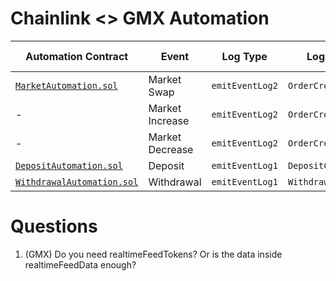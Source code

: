 # Chainlink <> GMX Automation

| Automation Contract      | Event           | Log Type      | Log Name          | OrderType Enum | Execution Contract  | Execute Function  |
|--------------------------|-----------------|---------------|-------------------|------|---------------------|-------------------|
| [`MarketAutomation.sol`](./src/MarketAutomation.sol)     | Market Swap     | `emitEventLog2` | `OrderCreated`      |   0  | `OrderHandler`          | `executeOrder`      |
| -                        | Market Increase | `emitEventLog2` | `OrderCreated`      |   2  | `OrderHandler`          | `executeOrder`      |
| -                        | Market Decrease | `emitEventLog2` | `OrderCreated`      |   4  | `OrderHandler`          | `executeOrder`      |
| [`DepositAutomation.sol`](./src/DepositAutomation.sol)    | Deposit         | `emitEventLog1` | `DepositCreated`    |   -  | `DepositHandler` | `executeDeposit`    |
| [`WithdrawalAutomation.sol`](./src/WithdrawalAutomation.sol) | Withdrawal      | `emitEventLog1` | `WithdrawalCreated` |   -  | `WathdrawalHandler`     | `executeWithdrawal` |

# Questions

1. (GMX) Do you need realtimeFeedTokens? Or is the data inside realtimeFeedData enough?